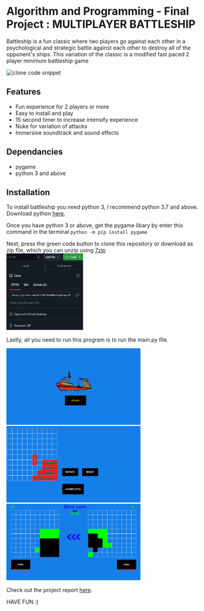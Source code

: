 # Algorithm and Programming - Final Project : MULTIPLAYER BATTLESHIP
Battleship is a fun classic where two players go against each other in a psychological and strategic battle against each other to destroy all of the opponent's ships. This variation of the classic is a modified fast paced 2 player minimum battleship game

<img src="battleshipPoster.png" alt="clone code snippet" width="297" height="420">

## Features
* Fun experience for 2 players or more
* Easy to install and play
* 15 second timer to increase intensify experience
* Nuke for variation of attacks
* Immersive soundtrack and sound effects


## Dependancies
- pygame
- python 3 and above


## Installation
To install battleship you need python 3, I recommend python 3.7 and above. Download python [here](https://www.python.org/downloads/).

Once you have python 3 or above, get the pygame libary by enter this command in the terminal
`python -m pip install pygame`

Next, press the green code button to clone this repository or download as zip file, which you can unzip using [7zip](https://www.7-zip.org/)
<br>
<img src="/assets/img/clonesnip.png" alt="clone code snippet" width="200" height="200">

Lastly, all you need to run this program is to run the main.py file.

<img src="/assets/img/d1.png" alt="clone code snippet" width="350" height="200">
<img src="/assets/img/d2.png" alt="clone code snippet" width="350" height="200"
><img src="/assets/img/d3.png" alt="clone code snippet" width="350" height="200">

Check out the project report [here](BattleshipProjectReport.pdf).

HAVE FUN :)

